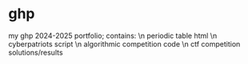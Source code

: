 # ghp
my ghp 2024-2025 portfolio; contains: \n
periodic table html \n
cyberpatriots script \n
algorithmic competition code \n
ctf competition solutions/results

